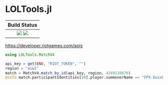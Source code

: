 # LOLTools.jl

|  **Build Status**                                                |
|:----------------------------------------------------------------:|
|  [![][travis-img]][travis-url]  [![][codecov-img]][codecov-url]  |


https://developer.riotgames.com/apis

```julia
using LOLTools.MatchV4

api_key = get(ENV, "RIOT_TOKEN", "")
region = "euw1"
match = MatchV4.match_by_id(api_key, region, 4249110676)
@info match.participantIdentities[10].player.summonerName == "FPX Doinb"
```


[travis-img]: https://api.travis-ci.org/wookay/LOLTools.jl.svg?branch=master
[travis-url]: https://travis-ci.org/wookay/LOLTools.jl

[codecov-img]: https://codecov.io/gh/wookay/LOLTools.jl/branch/master/graph/badge.svg
[codecov-url]: https://codecov.io/gh/wookay/LOLTools.jl/branch/master
